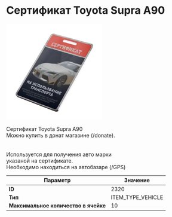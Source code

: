 # Сертификат Toyota Supra A90

![Item Image](../img/2320.webp?raw=true)

Сертификат Toyota Supra A90<br>Можно купить в донат магазине (/donate).<br><br><br>Используется для получения авто марки <br>указаной на сертификате.<br>Необходимо находиться на автобазаре (/GPS)


| Параметр | Значение |
|----------|----------|
| **ID** | 2320 |
| **Тип** | ITEM_TYPE_VEHICLE |
| **Максимальное количество в ячейке** | 10 |

